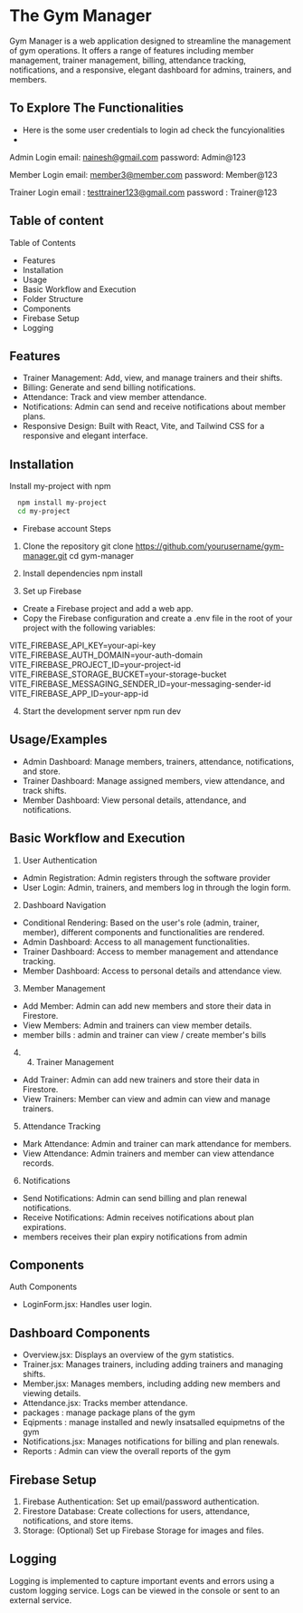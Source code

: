 
# The Gym Manager

Gym Manager is a web application designed to streamline the management of gym operations. It offers a range of features including member management, trainer management, billing, attendance tracking, notifications, and a responsive, elegant dashboard for admins, trainers, and members.

## To Explore The Functionalities

- Here is the some user credentials to login ad check the funcyionalities
- 
Admin Login
email: nainesh@gmail.com
password: Admin@123

Member Login
email: member3@member.com
password: Member@123

Trainer Login
email : testtrainer123@gmail.com
password : Trainer@123






## Table of content

Table of Contents
- Features
- Installation
- Usage
- Basic Workflow and Execution
- Folder Structure
- Components
- Firebase Setup
- Logging

## Features

- Trainer Management: Add, view, and manage trainers and their shifts.
- Billing: Generate and send billing notifications.
- Attendance: Track and view member attendance.
- Notifications: Admin can send and receive notifications about member plans.
- Responsive Design: Built with React, Vite, and Tailwind CSS for a responsive and elegant interface.


## Installation

Install my-project with npm

```bash
  npm install my-project
  cd my-project
```
- Firebase account
Steps

1. Clone the repository
git clone https://github.com/yourusername/gym-manager.git
cd gym-manager

2. Install dependencies
npm install

3. Set up Firebase
- Create a Firebase project and add a web app.
- Copy the Firebase configuration and create a .env file in the root of your project with the following variables:

VITE_FIREBASE_API_KEY=your-api-key
VITE_FIREBASE_AUTH_DOMAIN=your-auth-domain
VITE_FIREBASE_PROJECT_ID=your-project-id
VITE_FIREBASE_STORAGE_BUCKET=your-storage-bucket
VITE_FIREBASE_MESSAGING_SENDER_ID=your-messaging-sender-id
VITE_FIREBASE_APP_ID=your-app-id

4. Start the development server
npm run dev


    
## Usage/Examples

- Admin Dashboard: Manage members, trainers, attendance, notifications, and store.
- Trainer Dashboard: Manage assigned members, view attendance, and track shifts.
- Member Dashboard: View personal details, attendance, and notifications.


## Basic Workflow and Execution
1. User Authentication
- Admin Registration: Admin registers through the software provider
- User Login: Admin, trainers, and members log in through the login form.

2. Dashboard Navigation
- Conditional Rendering: Based on the user's role (admin, trainer, member), different components and functionalities are rendered.
- Admin Dashboard: Access to all management functionalities.
- Trainer Dashboard: Access to member management and attendance tracking.
- Member Dashboard: Access to personal details and attendance view.

3. Member Management
- Add Member: Admin can add new members and store their data in Firestore.
- View Members: Admin and trainers can view member details.
- member bills : admin and trainer can view / create member's bills

4. 4. Trainer Management
- Add Trainer: Admin can add new trainers and store their data in Firestore.
- View Trainers: Member can view and admin can view and manage trainers.

5. Attendance Tracking
- Mark Attendance: Admin and trainer can mark attendance for members.
- View Attendance: Admin  trainers and member can view attendance records.

6. Notifications
- Send Notifications: Admin can send billing and plan renewal notifications.
- Receive Notifications: Admin receives notifications about plan expirations.
- members receives their plan expiry notifications from admin





## Components 

Auth Components
- LoginForm.jsx: Handles user login.


## Dashboard Components

- Overview.jsx: Displays an overview of the gym statistics.
- Trainer.jsx: Manages trainers, including adding trainers and managing shifts.
- Member.jsx: Manages members, including adding new members and viewing details.
- Attendance.jsx: Tracks member attendance.
- packages : manage package plans of the gym 
- Eqipments : manage installed and newly insatsalled equipmetns of the gym 
- Notifications.jsx: Manages notifications for billing and plan renewals.
- Reports : Admin can view the overall reports of the gym
## Firebase Setup

1. Firebase Authentication: Set up email/password authentication.
2. Firestore Database: Create collections for users, attendance, notifications, and store items.
3. Storage: (Optional) Set up Firebase Storage for images and files.
## Logging

Logging is implemented to capture important events and errors using a custom logging service. Logs can be viewed in the console or sent to an external service.
